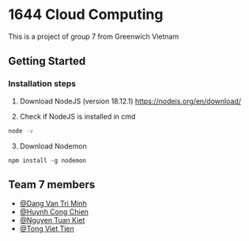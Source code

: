 # 1644 Cloud Computing
This is a project of group 7 from Greenwich Vietnam
## Getting Started
### Installation steps
1. Download NodeJS (version 18.12.1)
https://nodejs.org/en/download/

2. Check if NodeJS is installed in cmd
```bash
node -v
```

3. Download Nodemon
```bashh
npm install -g nodemon
```

## Team 7 members

- [@Dang Van Tri Minh](https://github.com/Minh8x8)
- [@Huynh Cong Chien](https://github.com/Wowwhat1)
- [@Nguyen Tuan Kiet](https://github.com/KieTuaNguyen)
- [@Tong Viet Tien]()
